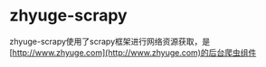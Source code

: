 # zhyuge-scrapy
zhyuge-scrapy使用了scrapy框架进行网络资源获取，是[http://www.zhyuge.com](http://www.zhyuge.com)的后台爬虫组件
